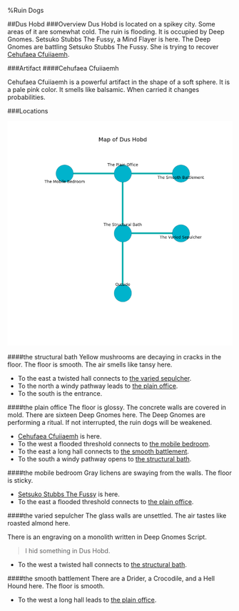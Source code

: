 %Ruin Dogs

##Dus Hobd
###Overview
Dus Hobd is located on a spikey city. Some areas of it are somewhat cold. The ruin is flooding. It is occupied by Deep Gnomes. <a name="Setsuko-Stubbs-The-Fussy"></a>Setsuko Stubbs The Fussy, a Mind Flayer is here. The Deep Gnomes are battling Setsuko Stubbs The Fussy. She  is trying to recover [Cehufaea Cfuiiaemh](#Cehufaea-Cfuiiaemh). 



###Artifact
####<a name="Cehufaea-Cfuiiaemh"></a>Cehufaea Cfuiiaemh


Cehufaea Cfuiiaemh is a powerful artifact in the shape of a soft sphere. It is a pale pink color. It smells like balsamic. When carried it changes probabilities. 





###Locations


![](../v2/images/Dus-Hobd.png)

####<a name="the-structural-bath"></a>the structural bath
Yellow mushrooms are decaying in cracks in the floor. The floor is smooth. The air smells like tansy here. 



* To the east a twisted hall connects to [the varied sepulcher](#the-varied-sepulcher).
* To the north a windy pathway leads to [the plain office](#the-plain-office).
* To the south is the entrance.


####<a name="the-plain-office"></a>the plain office
The floor is glossy. The concrete walls are covered in mold. There are sixteen Deep Gnomes here. The Deep Gnomes are performing a ritual. If not interrupted, the ruin dogs will be weakened. 



* [Cehufaea Cfuiiaemh](#Cehufaea-Cfuiiaemh) is here.
* To the west a flooded threshold connects to [the mobile bedroom](#the-mobile-bedroom).
* To the east a long hall connects to [the smooth battlement](#the-smooth-battlement).
* To the south a windy pathway opens to [the structural bath](#the-structural-bath).


####<a name="the-mobile-bedroom"></a>the mobile bedroom
Gray lichens are swaying from the walls. The floor is sticky. 



* [Setsuko Stubbs The Fussy](#Setsuko-Stubbs-The-Fussy) is here.
* To the east a flooded threshold connects to [the plain office](#the-plain-office).


####<a name="the-varied-sepulcher"></a>the varied sepulcher
The glass walls are unsettled. The air tastes like roasted almond here. 

There is an engraving on a monolith written in Deep Gnomes Script. 

> I hid something in Dus Hobd.
>


* To the west a twisted hall connects to [the structural bath](#the-structural-bath).


####<a name="the-smooth-battlement"></a>the smooth battlement
There are a Drider, a Crocodile, and a Hell Hound here. The floor is smooth. 



* To the west a long hall leads to [the plain office](#the-plain-office).


